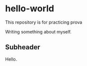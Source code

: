 # hello-world
This repository is for practicing
prova

Writing something about myself. 


## Subheader 
Hello.
